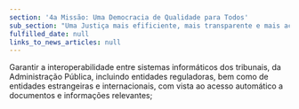 ```yaml
---
section: '4a Missão: Uma Democracia de Qualidade para Todos'
sub_section: "Uma Justiça mais efificiente, mais transparente e mais acessível"
fulfilled_date: null
links_to_news_articles: null
---
```


Garantir a interoperabilidade entre sistemas informáticos dos tribunais, da Administração Pública, incluindo entidades reguladoras, bem como de entidades estrangeiras e internacionais, com vista ao acesso automático a documentos e informações relevantes;